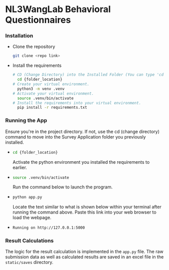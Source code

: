 # NL3WangLab Behavioral Questionnaires

### Installation

- Clone the repository

  ```bash
  git clone <repo link>
  ```
- Install the requirements

  ```bash
  # CD (Change Directory) into the Installed Folder (You can type 'cd' then drag and drop the folder into terminal)
    cd {folder_location}
  # Create your virtual environment.
    python3 -m venv .venv
  # Activate your virtual environment.
    source .venv/bin/activate
  # Install the requirements into your virtual environment.
    pip install -r requirements.txt
  ```
  
### Running the App

  Ensure you're in the project directory. If not, use the cd (change directory) command to move into the Survey Application folder you previously installed. 
- ```bash
  cd {folder_location}
  ```
  Activate the python environment you installed the requirements to earlier.
- ```bash
  source .venv/bin/activate
  ```
  Run the command below to launch the program.
- ```bash
  python app.py
  ```

  Locate the text similar to what is shown below within your terminal after running the command above. Paste this link into your web browser to load the webpage.
- ```bash
  Running on http://127.0.0.1:5000
  ```

### Result Calculations

The logic for the result calculation is implemented in the `app.py` file. The raw submission data as well as calculated results are saved in an excel file in the `static/saves` directory.
